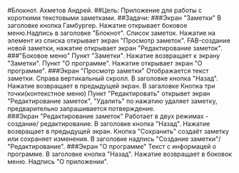 #Блокнот.
  Ахметов Андрей.
##Цель:
  Приложение для работы с короткими текстовыми заметками.
##Задачи:
  ###Экран "Заметки"
    В заголовке кнопка Гамбургер. Нажатие открывает боковое меню.Надпись в заголовке "Блокнот".
	Список заметок. Нажатие на элемент из списка открывает экран "Просмотр заметок".
	FAB-создание новой заметки, нажатие открывает экран "Редактирование заметок".
  ###"Боковое меню"
    Пункт "Заметки". Нажатие возвращает к экрану "Заметки".
	Пункт "О программе". Нажатие открывает экран "О программе".
  ###Экран "Просмотр заметки"
    Отображается текст заметки. Справа вертикальный скролл.
    В заголовке кнопка "Назад". Нажатие возвращает в предыдущей экран. 
	В загаловке Кнопка три точки(контекстное меню)
      Пункт "Редактировать" открывет экран "Редактирование заметок", "Удалить" по нажатию удаляет заметку, предварительно запрашивается потверждение.	
  ###Экран "Редактирование заметок"
    Работает в двух режимах - создание/ редактирование.
    В заголовке кнопка "Назад". Нажатие возвращает в предыдущей экран. Кнопка "Сохранить" создаёт заметку или сохраняет изменения.
	В заголовке надпись "Создание заметки"/ "Редактирование".
  ###Экран "О программе"
    Текст с информацей о программе.
	В заголовке кнопка "Назад". Нажатие возвращает в боковок меню. Надпись "О приложении".